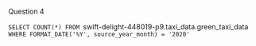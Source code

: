 
Question 4

`SELECT COUNT(*) FROM `swift-delight-448019-p9.taxi_data.green_taxi_data` WHERE FORMAT_DATE('%Y', source_year_month) = '2020'`


